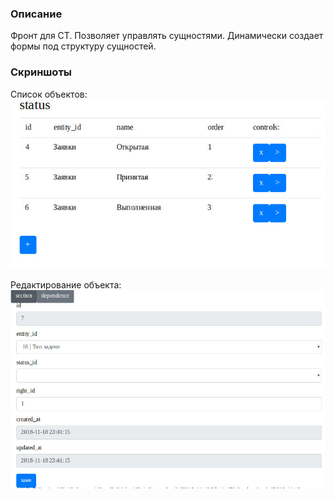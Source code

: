 ### Описание
Фронт для CT.
Позволяет управлять сущностями.
Динамически создает формы под структуру сущностей.


### Скриншоты

Список объектов:
![Alt text](img/sc1.jpg?raw=true "Список объектов")

Редактирование объекта:
![Alt text](img/sc2.jpg?raw=true "Редактирование объекта")
